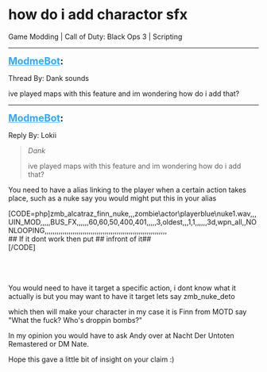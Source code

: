 # how do i add charactor sfx
Game Modding | Call of Duty: Black Ops 3 | Scripting

---
<strong style="font-size: 1.4em;"><span style="text-decoration: underline;text-decoration-color: #34a7f9;"><span style="color:#34a7f9;">ModmeBot</span></span>:</strong>

<p>Thread By: Dank sounds<br /><p style="text-align:left;">ive played maps with this feature and im wondering how do i add that?</p></p>

---
<strong style="font-size: 1.4em;"><span style="text-decoration: underline;text-decoration-color: #34a7f9;"><span style="color:#34a7f9;">ModmeBot</span></span>:</strong>

<p>Reply By: Lokii<br /><blockquote><em>Dank</em><p style="text-align:left;">ive played maps with this feature and im wondering how do i add that?</p></blockquote><p style="text-align:left;">You need to have a alias linking to the player when a certain action takes place, such as a nuke say you would might put this in your alias</p><p style="text-align:left;"></p>[CODE=php]zmb_alcatraz_finn_nuke,,,zombie\actor\playerblue\nuke1.wav,,,UIN_MOD,,,,,BUS_FX,,,,,,60,60,50,400,401,,,,,3,oldest,,,1,1,,,,,,3d,wpn_all,,NONLOOPING,,,,,,,,,,,,,,,,,,,,,,,,,,,,,,,,,,,,,,,,,,,,,,,,,,,,,,,,,,,,,<br />## If it dont work then put ## infront of it##<br />[/CODE]<br /><br /><br /><br /><p style="text-align:left;"></p><p style="text-align:left;">You would need to have it target a specific action, i dont know what it actually is but you may want to have it target lets say zmb_nuke_deto</p><p style="text-align:left;"></p><p style="text-align:left;">which then will make your character in my case it is Finn from MOTD say &quot;What the fuck? Who&#39;s droppin bombs?&quot;</p><p style="text-align:left;"></p><p style="text-align:left;">In my opinion you would have to ask Andy over at Nacht Der Untoten Remastered or DM Nate.</p><p style="text-align:left;"></p><p style="text-align:left;">Hope this gave a little bit of insight on your claim :)</p></p>
